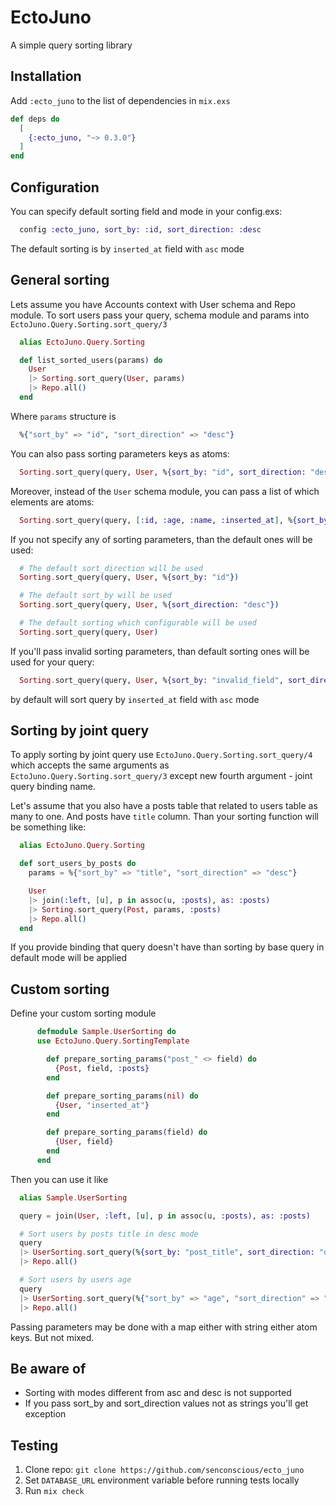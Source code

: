 # EctoJuno

A simple query sorting library

## Installation

Add `:ecto_juno` to the list of dependencies in `mix.exs`

```elixir
def deps do
  [
    {:ecto_juno, "~> 0.3.0"}
  ]
end
```

## Configuration

You can specify default sorting field and mode in your config.exs:

```elixir
  config :ecto_juno, sort_by: :id, sort_direction: :desc
```

The default sorting is by `inserted_at` field with `asc` mode

## General sorting

Lets assume you have Accounts context with User schema and Repo module.
To sort users pass your query, schema module and params into `EctoJuno.Query.Sorting.sort_query/3`

```elixir
  alias EctoJuno.Query.Sorting

  def list_sorted_users(params) do
    User
    |> Sorting.sort_query(User, params)
    |> Repo.all()
  end
```

Where `params` structure is

```elixir
  %{"sort_by" => "id", "sort_direction" => "desc"}
```

You can also pass sorting parameters keys as atoms:

```elixir
  Sorting.sort_query(query, User, %{sort_by: "id", sort_direction: "desc"})
```

Moreover, instead of the `User` schema module, you can pass a list of which elements are atoms:

```elixir
  Sorting.sort_query(query, [:id, :age, :name, :inserted_at], %{sort_by: "id", sort_direction: "desc"})
```

If you not specify any of sorting parameters, than the default ones will be used:

```elixir
  # The default sort_direction will be used
  Sorting.sort_query(query, User, %{sort_by: "id"})

  # The default sort_by will be used
  Sorting.sort_query(query, User, %{sort_direction: "desc"})

  # The default sorting which configurable will be used
  Sorting.sort_query(query, User)
```

If you'll pass invalid sorting parameters, than default sorting ones will be used for your query:

```elixir
  Sorting.sort_query(query, User, %{sort_by: "invalid_field", sort_direction: "invalid_mode"})
```

by default will sort query by `inserted_at` field with `asc` mode

## Sorting by joint query

To apply sorting by joint query use `EctoJuno.Query.Sorting.sort_query/4` which accepts the same arguments as
`EctoJuno.Query.Sorting.sort_query/3` except new fourth argument - joint query binding name.

Let's assume that you also have a posts table that related to users table as many to one. And posts have `title` column. Than your sorting function will be something like:

```elixir
  alias EctoJuno.Query.Sorting

  def sort_users_by_posts do
    params = %{"sort_by" => "title", "sort_direction" => "desc"}

    User
    |> join(:left, [u], p in assoc(u, :posts), as: :posts)
    |> Sorting.sort_query(Post, params, :posts)
    |> Repo.all()
  end
```

If you provide binding that query doesn't have than sorting by base query in default mode will be applied

## Custom sorting
Define your custom sorting module

```elixir
      defmodule Sample.UserSorting do
      use EctoJuno.Query.SortingTemplate

        def prepare_sorting_params("post_" <> field) do
          {Post, field, :posts}
        end

        def prepare_sorting_params(nil) do
          {User, "inserted_at"}
        end

        def prepare_sorting_params(field) do
          {User, field}
        end
      end
```

Then you can use it like
```elixir
  alias Sample.UserSorting

  query = join(User, :left, [u], p in assoc(u, :posts), as: :posts)

  # Sort users by posts title in desc mode
  query
  |> UserSorting.sort_query(%{sort_by: "post_title", sort_direction: "desc"})
  |> Repo.all()

  # Sort users by users age
  query
  |> UserSorting.sort_query(%{"sort_by" => "age", "sort_direction" => "desc"})
  |> Repo.all()
```

Passing parameters may be done with a map either with string either atom keys. But not mixed.

## Be aware of
- Sorting with modes different from asc and desc is not supported
- If you pass sort_by and sort_direction values not as strings you'll get exception

## Testing
1. Clone repo: `git clone https://github.com/senconscious/ecto_juno`
2. Set `DATABASE_URL` environment variable before running tests locally
3. Run `mix check`
```

